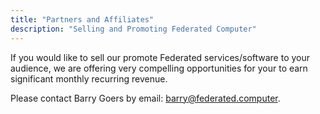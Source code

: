 ```yaml
---
title: "Partners and Affiliates"
description: "Selling and Promoting Federated Computer"
---
```


If you would like to sell our promote Federated services/software to your audience, we are offering very compelling opportunities for your to earn significant monthly recurring revenue.

Please contact Barry Goers by email: barry@federated.computer.